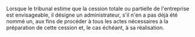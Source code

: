 Lorsque le tribunal estime que la cession totale ou partielle de l'entreprise est envisageable, il désigne un administrateur, s'il n'en a pas déjà été nommé un, aux fins de procéder à tous les actes nécessaires à la préparation de cette cession et, le cas échéant, à sa réalisation.